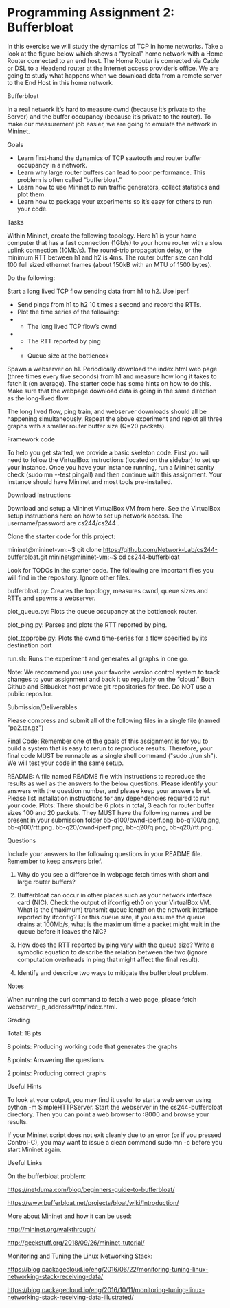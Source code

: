# Programming Assignment 2: Bufferbloat
In this exercise we will study the dynamics of TCP in home networks. Take a look at the figure below which shows a “typical” home network with a Home Router connected to an end host. The Home Router is connected via Cable or DSL to a Headend router at the Internet access provider’s office. We are going to study what happens when we download data from a remote server to the End Host in this home network.

Bufferbloat

In a real network it’s hard to measure cwnd (because it’s private to the Server) and the buffer occupancy (because it’s private to the router). To make our measurement job easier, we are going to emulate the network in Mininet.

Goals

- Learn first-hand the dynamics of TCP sawtooth and router buffer occupancy in a network.
- Learn why large router buffers can lead to poor performance. This problem is often called “bufferbloat.”
- Learn how to use Mininet to run traffic generators, collect statistics and plot them.
- Learn how to package your experiments so it’s easy for others to run your code.

Tasks

Within Mininet, create the following topology. Here h1 is your home computer that has a fast connection (1Gb/s) to your home router with a slow uplink connection (10Mb/s). The round-trip propagation delay, or the minimum RTT between h1 and h2 is 4ms. The router buffer size can hold 100 full sized ethernet frames (about 150kB with an MTU of 1500 bytes).

Do the following:

Start a long lived TCP flow sending data from h1 to h2. Use iperf.
- Send pings from h1 to h2 10 times a second and record the RTTs.
- Plot the time series of the following:
- - The long lived TCP flow’s cwnd
- - The RTT reported by ping
- - Queue size at the bottleneck

Spawn a webserver on h1. Periodically download the index.html web page (three times every five seconds) from h1 and measure how long it takes to fetch it (on average). The starter code has some hints on how to do this. Make sure that the webpage download data is going in the same direction as the long-lived flow.

The long lived flow, ping train, and webserver downloads should all be happening simultaneously. Repeat the above experiment and replot all three graphs with a smaller router buffer size (Q=20 packets).


Framework code

To help you get started, we provide a basic skeleton code. First you will need to follow the VirtualBox instructions (located on the sidebar) to set up your instance. Once you have your instance running, run a Mininet sanity check (sudo mn --test pingall) and then continue with this assignment. Your instance should have Mininet and most tools pre-installed.

Download Instructions

Download and setup a Mininet VirtualBox VM from here. See the VirtualBox setup instructions here on how to set up network access. The username/password are cs244/cs244 .

Clone the starter code for this project:

mininet@mininet-vm:~$ git clone https://github.com/Network-Lab/cs244-bufferbloat.git mininet@mininet-vm:~$ cd cs244-bufferbloat

Look for TODOs in the starter code. The following are important files you will find in the repository. Ignore other files.

bufferbloat.py: Creates the topology, measures cwnd, queue sizes and RTTs and spawns a webserver.

plot_queue.py: Plots the queue occupancy at the bottleneck router.

plot_ping.py: Parses and plots the RTT reported by ping.

plot_tcpprobe.py: Plots the cwnd time-series for a flow specified by its destination port

run.sh: Runs the experiment and generates all graphs in one go.

Note: We recommend you use your favorite version control system to track changes to your assignment and back it up regularly on the “cloud.” Both Github and Bitbucket host private git repositories for free. Do NOT use a public repositor.

Submission/Deliverables

Please compress and submit all of the following files in a single file (named "pa2.tar.gz")

Final Code: Remember one of the goals of this assignment is for you to build a system that is easy to rerun to reproduce results. Therefore, your final code MUST be runnable as a single shell command ("sudo ./run.sh"). We will test your code in the same setup.


README: A file named README file with instructions to reproduce the results as well as the answers to the below questions. Please identify your answers with the question number, and please keep your answers brief. Please list installation instructions for any dependencies required to run your code.
Plots: There should be 6 plots in total, 3 each for router buffer sizes 100 and 20 packets. They MUST have the following names and be present in your submission folder
bb-q100/cwnd-iperf.png, bb-q100/q.png, bb-q100/rtt.png.
bb-q20/cwnd-iperf.png, bb-q20/q.png, bb-q20/rtt.png.

Questions

Include your answers to the following questions in your README file. Remember to keep answers brief.

1. Why do you see a difference in webpage fetch times with short and large router buffers?

2. Bufferbloat can occur in other places such as your network interface card (NIC). Check the output of ifconfig eth0 on your VirtualBox VM. What is the (maximum) transmit queue length on the network interface reported by ifconfig? For this queue size, if you assume the queue drains at 100Mb/s, what is the maximum time a packet might wait in the queue before it leaves the NIC?

3. How does the RTT reported by ping vary with the queue size? Write a symbolic equation to describe the relation between the two (ignore computation overheads in ping that might affect the final result).

4. Identify and describe two ways to mitigate the bufferbloat problem.

Notes

When running the curl command to fetch a web page, please fetch webserver_ip_address/http/index.html.

Grading

Total: 18 pts

8 points: Producing working code that generates the graphs

8 points: Answering the questions

2 points: Producing correct graphs

Useful Hints

To look at your output, you may find it useful to start a web server using python -m SimpleHTTPServer. Start the webserver in the cs244-bufferbloat directory. Then you can point a web browser to :8000 and browse your results.

If your Mininet script does not exit cleanly due to an error (or if you pressed Control-C), you may want to issue a clean command sudo mn -c before you start Mininet again.

Useful Links

On the bufferbloat problem:

https://netduma.com/blog/beginners-guide-to-bufferbloat/

https://www.bufferbloat.net/projects/bloat/wiki/Introduction/

More about Mininet and how it can be used:

http://mininet.org/walkthrough/

http://geekstuff.org/2018/09/26/mininet-tutorial/

Monitoring and Tuning the Linux Networking Stack:

https://blog.packagecloud.io/eng/2016/06/22/monitoring-tuning-linux-networking-stack-receiving-data/

https://blog.packagecloud.io/eng/2016/10/11/monitoring-tuning-linux-networking-stack-receiving-data-illustrated/
